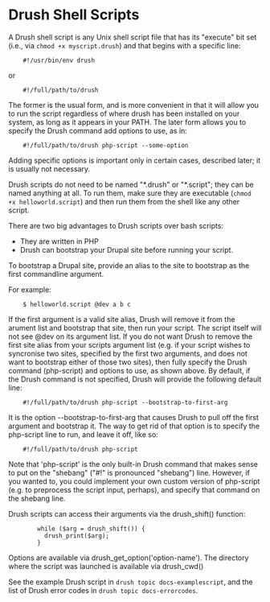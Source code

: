 Drush Shell Scripts
===================

A Drush shell script is any Unix shell script file that has its "execute" bit set (i.e., via `chmod +x myscript.drush`) and that begins with a specific line:

        #!/usr/bin/env drush

or

        #!/full/path/to/drush

The former is the usual form, and is more convenient in that it will allow you to run the script regardless of where drush has been installed on your system, as long as it appears in your PATH. The later form allows you to specify the Drush command add options to use, as in:

        #!/full/path/to/drush php-script --some-option

Adding specific options is important only in certain cases, described later; it is usually not necessary.

Drush scripts do not need to be named "\*.drush" or "\*.script"; they can be named anything at all. To run them, make sure they are executable (`chmod +x helloworld.script`) and then run them from the shell like any other script.

There are two big advantages to Drush scripts over bash scripts:

-   They are written in PHP
-   Drush can bootstrap your Drupal site before running your script.

To bootstrap a Drupal site, provide an alias to the site to bootstrap as the first commandline argument.

For example:

        $ helloworld.script @dev a b c

If the first argument is a valid site alias, Drush will remove it from the arument list and bootstrap that site, then run your script. The script itself will not see @dev on its argument list. If you do not want Drush to remove the first site alias from your scripts argument list (e.g. if your script wishes to syncronise two sites, specified by the first two arguments, and does not want to bootstrap either of those two sites), then fully specify the Drush command (php-script) and options to use, as shown above. By default, if the Drush command is not specified, Drush will provide the following default line:

        #!/full/path/to/drush php-script --bootstrap-to-first-arg

It is the option --bootstrap-to-first-arg that causes Drush to pull off the first argument and bootstrap it. The way to get rid of that option is to specify the php-script line to run, and leave it off, like so:

        #!/full/path/to/drush php-script

Note that 'php-script' is the only built-in Drush command that makes sense to put on the "shebang" ("\#!" is pronounced "shebang") line. However, if you wanted to, you could implement your own custom version of php-script (e.g. to preprocess the script input, perhaps), and specify that command on the shebang line.

Drush scripts can access their arguments via the drush\_shift() function:

            while ($arg = drush_shift()) {
              drush_print($arg);
            }

Options are available via drush\_get\_option('option-name'). The directory where the script was launched is available via drush_cwd()

See the example Drush script in `drush topic docs-examplescript`, and the list of Drush error codes in `drush topic docs-errorcodes`.

